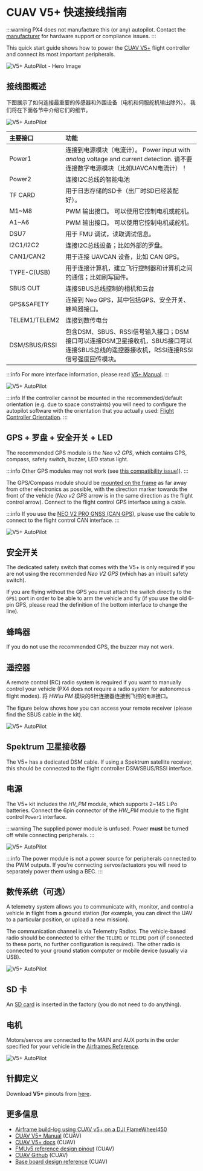 # CUAV V5+ 快速接线指南

:::warning
PX4 does not manufacture this (or any) autopilot.
Contact the [manufacturer](https://store.cuav.net/) for hardware support or compliance issues.
:::

This quick start guide shows how to power the [CUAV V5+](../flight_controller/cuav_v5_plus.md) flight controller and connect its most important peripherals.

![V5+ AutoPilot - Hero Image](../../assets/flight_controller/cuav_v5_plus/v5+_01.png)

## 接线图概述

下图展示了如何连接最重要的传感器和外围设备（电机和伺服舵机输出除外）。
我们将在下面各节中介绍它们的细节。

![V5+ AutoPilot](../../assets/flight_controller/cuav_v5_plus/connection/v5+_quickstart_01.png)

| 主要接口                           | 功能                                                                                                               |
| :----------------------------- | :--------------------------------------------------------------------------------------------------------------- |
| Power1                         | 连接到电源模块（电流计）。 Power input with _analog_ voltage and current detection. 请不要连接数字电源模块（比如UAVCAN电流计）！ |
| Power2                         | 连接I2C总线的智能电池                                                                                                     |
| TF CARD                        | 用于日志存储的SD卡（出厂时SD已经装配好）。                                                                                          |
| M1~M8          | PWM 输出接口。 可以使用它控制电机或舵机。                                                                                          |
| A1~A6          | PWM 输出接口。 可以使用它控制电机或舵机。                                                                                          |
| DSU7                           | 用于 FMU 调试，读取调试信息。                                                                                                |
| I2C1/I2C2                      | 连接I2C总线设备；比如外部的罗盘。                                                                                               |
| CAN1/CAN2                      | 用于连接 UAVCAN 设备，比如 CAN GPS。                                                                                       |
| TYPE-C(USB) | 用于连接计算机，建立飞行控制器和计算机之间的通信；比如刷写固件。                                                                                 |
| SBUS OUT                       | 连接SBUS总线控制的相机和云台                                                                                                 |
| GPS&SAFETY | 连接到 Neo GPS，其中包括GPS、安全开关、蜂鸣器接口。                                                                                  |
| TELEM1/TELEM2                  | 连接到数传电台                                                                                                          |
| DSM/SBUS/RSSI                  | 包含DSM、SBUS、RSSI信号输入接口；DSM接口可以连接DSM卫星接收机，SBUS接口可以连接SBUS总线的遥控器接收机，RSSI连接RSSI信号强度回传模块。                              |

:::info
For more interface information, please read [V5+ Manual](http://manual.cuav.net/V5-Plus.pdf).
:::

![V5+ AutoPilot](../../assets/flight_controller/cuav_v5_plus/connection/v5+_quickstart_02.png)

:::info
If the controller cannot be mounted in the recommended/default orientation (e.g. due to space constraints) you will need to configure the autopilot software with the orientation that you actually used: [Flight Controller Orientation](../gps_compass/rtk_gps.md).
:::

## GPS + 罗盘 + 安全开关 + LED

The recommended GPS module is the _Neo v2 GPS_, which contains GPS, compass, safety switch, buzzer, LED status light.

:::info
Other GPS modules may not work (see [this compatibility issue](../flight_controller/cuav_v5_nano.md#compatibility_gps)\)).
:::

The GPS/Compass module should be [mounted on the frame](../assembly/mount_gps_compass.md) as far away from other electronics as possible, with the direction marker towards the front of the vehicle (_Neo v2 GPS_ arrow is in the same direction as the flight control arrow).
Connect to the flight control GPS interface using a cable.

:::info
If you use the [NEO V2 PRO GNSS (CAN GPS)](https://doc.cuav.net/gps/neo-series-gnss/en/neo-v2-pro.html), please use the cable to connect to the flight control CAN interface.
:::

![V5+ AutoPilot](../../assets/flight_controller/cuav_v5_plus/connection/v5+_quickstart_03.png)

## 安全开关

The dedicated safety switch that comes with the V5+ is only required if you are not using the recommended _Neo V2 GPS_ (which has an inbuilt safety switch).

If you are flying without the GPS you must attach the switch directly to the `GPS1` port in order to be able to arm the vehicle and fly (if you use the old 6-pin GPS, please read the definition of the bottom interface to change the line).

## 蜂鸣器

If you do not use the recommended GPS, the buzzer may not work.

## 遥控器

A remote control (RC) radio system is required if you want to manually control your vehicle (PX4 does not require a radio system for autonomous flight modes).
将 <em>HW\\u PM</em> 模块的6针连接器连接到飞控的<code>电源</code>接口。

The figure below shows how you can access your remote receiver (please find the SBUS cable in the kit).

![V5+ AutoPilot](../../assets/flight_controller/cuav_v5_plus/connection/v5+_quickstart_04.png)

## Spektrum 卫星接收器

The V5+ has a dedicated DSM cable.
If using a Spektrum satellite receiver, this should be connected to the flight controller DSM/SBUS/RSSI interface.

## 电源

The V5+ kit includes the _HV_PM_ module, which supports 2~14S LiPo batteries.
Connect the 6pin connector of the _HW_PM_ module to the flight control `Power1` interface.

:::warning
The supplied power module is unfused.
Power **must** be turned off while connecting peripherals.
:::

![V5+ AutoPilot](../../assets/flight_controller/cuav_v5_plus/connection/v5+_quickstart_01.png)

:::info
The power module is not a power source for peripherals connected to the PWM outputs.
If you're connecting servos/actuators you will need to separately power them using a BEC.
:::

## 数传系统（可选）

A telemetry system allows you to communicate with, monitor, and control a vehicle in flight from a ground station (for example, you can direct the UAV to a particular position, or upload a new mission).

The communication channel is via Telemetry Radios.
The vehicle-based radio should be connected to either the `TELEM1` or `TELEM2` port (if connected to these ports, no further configuration is required).
The other radio is connected to your ground station computer or mobile device (usually via USB).

![V5+ AutoPilot](../../assets/flight_controller/cuav_v5_plus/connection/v5+_quickstart_06.png)

<a id="sd_card"></a>

## SD 卡

An [SD card](../getting_started/px4_basic_concepts.md#sd-cards-removable-memory) is inserted in the factory (you do not need to do anything).

## 电机

Motors/servos are connected to the MAIN and AUX ports in the order specified for your vehicle in the [Airframes Reference](../airframes/airframe_reference.md).

![V5+ AutoPilot](../../assets/flight_controller/cuav_v5_plus/connection/v5+_quickstart_07.png)

## 针脚定义

Download **V5+** pinouts from [here](http://manual.cuav.net/V5-Plus.pdf).

## 更多信息

- [Airframe build-log using CUAV v5+ on a DJI FlameWheel450](../frames_multicopter/dji_f450_cuav_5plus.md)
- [CUAV V5+ Manual](http://manual.cuav.net/V5-Plus.pdf) (CUAV)
- [CUAV V5+ docs](https://doc.cuav.net/controller/v5-autopilot/en/v5+.html) (CUAV)
- [FMUv5 reference design pinout](https://docs.google.com/spreadsheets/d/1-n0__BYDedQrc_2NHqBenG1DNepAgnHpSGglke-QQwY/edit#gid=912976165) (CUAV)
- [CUAV Github](https://github.com/cuav) (CUAV)
- [Base board design reference](https://github.com/cuav/hardware/tree/master/V5_Autopilot/V5%2B/V5%2BBASE) (CUAV)

